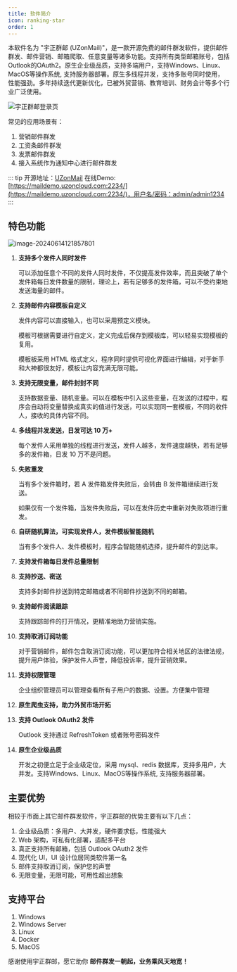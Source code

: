 ```yaml
---
title: 软件简介
icon: ranking-star
order: 1
---
```


本软件名为 "宇正群邮 (UZonMail)"，是一款开源免费的邮件群发软件，提供邮件群发、邮件营销、邮箱爬取、任意变量等诸多功能。支持所有类型邮箱账号，包括Outlook的OAuth2。原生企业级品质，支持多端用户，支持Windows、Linux、MacOS等操作系统, 支持服务器部署。原生多线程并发，支持多账号同时使用，性能强劲。多年持续迭代更新优化，已被外贸营销、教育培训、财务会计等多个行业广泛使用。

![宇正群邮登录页](https://obs.uamazing.cn:52443/public/files/images/uzon-mail-login-2.png)

常见的应用场景有：

1. 营销邮件群发
2. 工资条邮件群发
3. 发票邮件群发
4. 接入系统作为通知中心进行邮件群发

::: tip
开源地址：[UZonMail](https://github.com/GalensGan/UZonMail)
在线Demo: [https://maildemo.uzoncloud.com:2234/](https://maildemo.uzoncloud.com:2234/)，用户名/密码：admin/admin1234
:::

## 特色功能

![image-20240614121857801](https://github.com/uyoufu/UZonMail/raw/master/resource/images/uzon-mail-send.png)

1. **支持多个发件人同时发件**

   可以添加任意个不同的发件人同时发件，不仅提高发件效率，而且突破了单个发件箱每日发件数量的限制，理论上，若有足够多的发件箱，可以不受约束地发送海量的邮件。

2. **支持邮件内容模板自定义**

   发件内容可以直接输入，也可以采用预定义模块。

   模板可根据需要进行自定义，定义完成后保存到模板库，可以轻易实现模板的复用。

   模板板采用 HTML 格式定义，程序同时提供可视化界面进行编辑，对于新手和大神都很友好，模板让内容充满无限可能。

3. **支持无限变量，邮件封封不同**

   支持数据变量、随机变量。可以在模板中引入这些变量，在发送的过程中，程序会自动将变量替换成真实的值进行发送，可以实现同一套模板，不同的收件人，接收的具体内容不同。

4. **多线程并发发送，日发可达 10 万+**

   每个发件人采用单独的线程进行发送，发件人越多，发件速度越快，若有足够多的发件箱，日发 10 万不是问题。   

5. **失败重发**

   当有多个发件箱时，若 A 发件箱发件失败后，会转由 B 发件箱继续进行发送。

   如果仅有一个发件箱，当发件失败后，可以在发件历史中重新对失败项进行重发。

6. **自研随机算法，可实现发件人，发件模板智能随机**

   当有多个发件人、发件模板时，程序会智能随机选择，提升邮件的到达率。

7. **支持发件箱每日发件总量限制**

8. **支持抄送、密送**

   支持多封邮件抄送到特定邮箱或者不同邮件抄送到不同的邮箱。

9. **支持邮件阅读跟踪**

   支持跟踪邮件的打开情况，更精准地助力营销实施。

10. **支持取消订阅功能**

    对于营销邮件，邮件包含取消订阅功能，可以更加符合相关地区的法律法规，提升用户体验，保护发件人声誉，降低投诉率，提升营销效果。

11. **支持权限管理**

    企业组织管理员可以管理查看所有子用户的数据、设置。方便集中管理

12. **原生爬虫支持，助力外贸市场开拓**

13. **支持 Outlook OAuth2 发件**

    Outlook 支持通过 RefreshToken 或者账号密码发件

14. **原生企业级品质**

    开发之初便立足于企业级定位，采用 mysql、redis 数据库，支持多用户，大并发。支持Windows、Linux、MacOS等操作系统, 支持服务器部署。

## 主要优势

相较于市面上其它邮件群发软件，宇正群邮的优势主要有以下几点：

1. 企业级品质：多用户、大并发，硬件要求低，性能强大
2. Web 架构，可私有化部署，适配多平台
3. 真正支持所有邮箱，包括 Outlook OAuth2 发件
4. 现代化 UI，UI 设计位居同类软件第一名
5. 邮件支持取消订阅，保护您的声誉
6. 无限变量，无限可能，可用性超出想象

## 支持平台

1. Windows
2. Windows Server
3. Linux
4. Docker
5. MacOS

感谢使用宇正群邮，愿它助你 **邮件群发一朝起，业务乘风天地宽！**